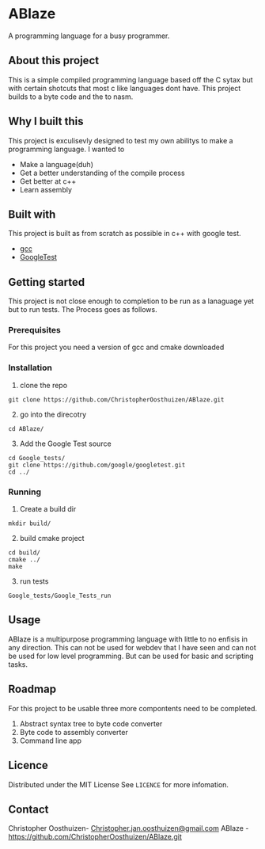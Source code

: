# ABlaze

A programming language for a busy programmer.

## About this project

This is a simple compiled programming language based off the C sytax but with certain shotcuts that most c like languages dont have.
This project builds to a byte code and the to nasm.

## Why I built this

This project is exculisevly designed to test my own abilitys to make a programming language.
I wanted to
- Make a language(duh)
- Get a better understanding of the compile process
- Get better at c++
- Learn assembly

## Built with
This project is built as from scratch as possible in c++ with google test.

- [gcc](https://gcc.gnu.org/)
- [GoogleTest](https://github.com/google/googletest)

## Getting started

This project is not close enough to completion to be run as a lanaguage yet but to run tests. The Process goes as follows.

### Prerequisites 

For this project you need a version of gcc and cmake downloaded

### Installation
1. clone the repo
```
git clone https://github.com/ChristopherOosthuizen/ABlaze.git
```
2. go into the direcotry
```
cd ABlaze/
```
3. Add the Google Test source
```
cd Google_tests/
git clone https://github.com/google/googletest.git
cd ../
```

### Running
1. Create a build dir
```
mkdir build/
```
2. build cmake project
```
cd build/
cmake ../
make
```
3. run tests
```
Google_tests/Google_Tests_run
```

## Usage

ABlaze is a multipurpose programming language with little to no enfisis in any direction. This can not be used for webdev that I have seen and can not be used for low level programming. But can be used for basic and scripting tasks. 

## Roadmap

For this project to be usable three more compontents need to be completed. 

1. Abstract syntax tree to byte code converter
2. Byte code to assembly converter
3. Command line app

## Licence 
Distributed under the MIT License See `LICENCE` for more infomation.  

## Contact

Christopher Oosthuizen- Christopher.jan.oosthuizen@gmail.com
ABlaze - https://github.com/ChristopherOosthuizen/ABlaze.git
